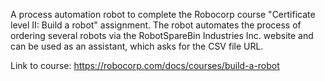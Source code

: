 A process automation robot to complete the Robocorp course "Certificate level II: Build a robot" assignment.
The robot automates the process of ordering several robots via the RobotSpareBin Industries Inc. website and can be used as an assistant, which asks for the CSV file URL.

Link to course: https://robocorp.com/docs/courses/build-a-robot
